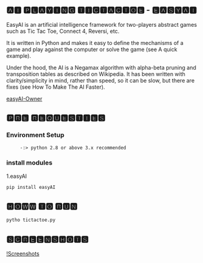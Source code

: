 ## 🅰🅸 🅿🅻🅰🆈🅸🅽🅶 🆃🅸🅲🆃🅰🅲🆃🅾🅴 - 🅴🅰🆂🆈🅰🅸

EasyAI is an artificial intelligence framework for two-players abstract games such as Tic Tac Toe, Connect 4, Reversi, etc.

It is written in Python and makes it easy to define the mechanisms of a game and play against the computer or solve the game (see A quick example).

Under the hood, the AI is a Negamax algorithm with alpha-beta pruning and transposition tables as described on Wikipedia. It has been written with clarity/simplicity in mind, rather than speed, so it can be slow, but there are fixes (see How To Make The AI Faster).

 [easyAI-Owner](https://github.com/Zulko)


## 🅿🆁🅴 🆁🅴🆀🆄🅴🆂🆃🅸🅴🆂


### Environment Setup
 
         -:> python 2.8 or above 3.x recommended

### install modules

1.easyAI
```bash
pip install easyAI
```

## 🅷🅾🆆🆆 🆃🅾 🆁🆄🅽

```bash
pytho tictactoe.py
```
## 🆂🅲🆁🅴🅴🅽🆂🅷🅾🆃🆂

[!Screenshots](https://github.com/shamil-t/Ai-playing-tictactoe/blob/master/ss.png?raw=true)